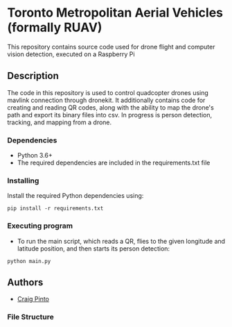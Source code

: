 # Toronto Metropolitan Aerial Vehicles (formally RUAV)

This repository contains source code used for drone flight and computer vision 
detection, executed on a Raspberry Pi

## Description

The code in this repository is used to control quadcopter drones using mavlink 
connection through dronekit. It additionally contains code for creating and 
reading QR codes, along with the ability to map the drone's path and export
its binary files into csv. In progress is person detection, tracking, and 
mapping from a drone.

### Dependencies

* Python 3.6+
* The required dependencies are included in the requirements.txt file

### Installing

Install the required Python dependencies using:
```commandline
pip install -r requirements.txt
```

### Executing program

* To run the main script, which reads a QR, flies to the given longitude and 
latitude position, and then starts its person detection:
```
python main.py
```

## Authors

* [Craig Pinto](https://github.com/CraigP17)  

### File Structure

